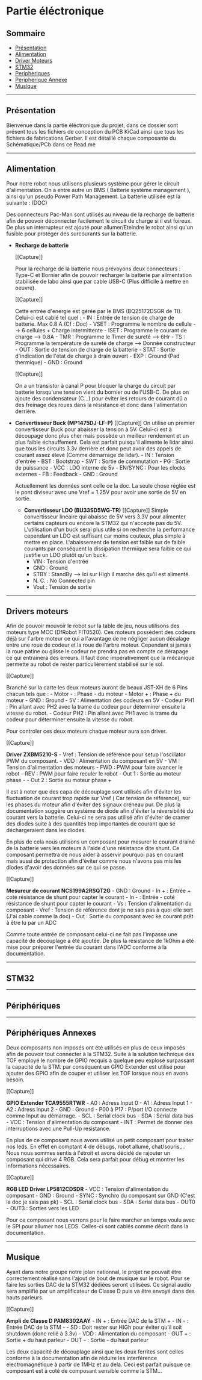 # Partie éléctronique 

## Sommaire
- [Présentation](#présentation)
- [Alimentation](#alimentation)
- [Driver Moteurs](#drivers-moteurs)
- [STM32](#stm32)
- [Peripheriques](#périphériques)
- [Peripherique Annexe](#périphériques-annexes)
- [Musique](#musique)

---

## Présentation
Bienvenue dans la partie éléctronique du projet, dans ce dossier sont présent tous les fichiers de conception du PCB KiCad ainsi que tous les fichiers de fabrications Gerber.
Il est détaillé chaque composante du Schématique/PCb dans ce Read.me

---

## Alimentation
Pour notre robot nous utilisons plusieurs système pour gérer le circuit d'alimentation. On a entre autre un BMS ( Batterie système management ), ainsi qu'un pseudo Power Path Management. La batterie utilisée est la suivante : (DOC)

Des connecteurs Pac-Man sont utilisés au niveau de la recharge de batterie afin de pouvoir déconnecter facilement le circuit de charge si il est foireux. De plus un interrupteur est ajouté pour allumer/Eteindre le robot ainsi qu'un fusible pour protéger des surcourants sur la batterie. 

- **Recharge de batterie**

    [[Capture]]

    Pour la recharge de la batterie nous prévoyons deux connecteurs : Type-C et Bornier afin de pouvoir recharger la batterie par alimentation stabilisée de labo ainsi que par cable USB-C (Plus difficile à mettre en oeuvre). 

    [[Capture]]
    
    Cette entrée d'energie est gérée par le BMS (BQ25172DSGR de TI). Celui-ci est cablé tel quel : 
        - IN : Entrée de tension de charge de batterie. Max 0.8 A (Cf : Doc)
        - VSET : Programme le nombre de cellule --> 6 cellules + Charge intermittente
        - ISET : Programme le courant de charge --> 0.8A 
        - TMR : Programme le Timer de sureté --> 6Hr
        - TS : Programme la température de sureté de charge --> Donnée constructeur  
        - OUT : Sortie de tension de charge de la batterie
        - STAT : Sortie d'indication de l'état de charge à drain ouvert
        - EXP : Ground (Pad thermique)
        - GND : Ground

    [[Capture]]

    On a un transistor à canal P pour bloquer la charge du circuit par batterie lorsqu'une tension vient du bornier ou de l'USB-C. De plus on ajoute des condensateur (C...) pour eviter les retours de courant dû a des freinage des roues dans la résistance et donc dans l'alimentation derrière. 

- **Convertisseur Buck (MP1475DJ-LF-P)**
    [[Capture]]
    On utilise un premier convertisseur Buck pour abaisser la tension à 5V. Celui-ci est à découpage donc plus cher mais possède un meilleur rendement et un plus faible échauffement. Cela est parfait puisqu'il alimente le lidar ainsi que tous les circuits 3.3v derrière et donc peut avoir des appels de courant assez élevé (Comme démarrage de lidar). 
        - IN : Tension d'entrée
        - BST : Bootstrap
        - SWT : Sortie de commutation
        - PG : Sortie de puissance
        - VCC : LDO interne de 5v
        - EN/SYNC : Pour les clocks externes
        - FB : Feedback
        - GND : Ground

    Actuellement les données sont celle ce la doc. La seule chose réglée est le pont diviseur avec une Vref = 1.25V pour avoir une sortie de 5V en sortie. 

   - **Convertisseur LDO (BU33SD5WG-TR)**
    [[Capture]] 
    Simple convertisseur linéaire qui abaisse de 5V vers 3.3V pour alimenter certains capteurs ou encore la STM32 qui n'accepte pas du 5V. L'utilisation d'un buck serai plus utile si on recherche la performance cependant un LDO est suffisant car moins couteux, plus simple à mettre en place. L'abaissement de tension est faible sur de faible courants par conséquent la dissipation thermique sera faible ce qui justifie un LDO plutôt qu'un buck. 
        - VIN : Tension d'entrée
        - GND : Ground
        - STBY : StandBy --> Ici sur High il marche dés qu'il est alimenté. 
        - N. C. : No Connected pin
        - Vout : Tension de sortie

---

## Drivers moteurs
Afin de pouvoir mouvoir le robot sur la table de jeu, nous utilisons des moteurs type MCC (DfRobot FIT0520). Ces moteurs possèdent des codeurs déjà sur l'arbre moteur ce qui a l'avantage de ne négliger aucun décalage entre une roue de codeur et la roue de l'arbre moteur. Cependant si jamais la roue patine ou glisse le codeur ne prendra pas en compte ce dérapage ce qui entrainera des erreurs. Il faut donc impérativement que la mécanique permette au robot de rester particulièrement stabilisé sur le sol. 

[[Capture]]

Branché sur la carte les deux moteurs auront de beaux JST-XH de 6 Pins chacun tels que :
    - Motor - : Phase - du moteur
    - Motor + : Phase + du moteur
    - GND : Ground 
    - 5V : Alimentation des codeurs en 5V 
    - Codeur PH1 : Pin allant avec PH2 avec la trame du codeur pour déterminer ensuite la vitesse du robot. 
    - Codeur PH2 : Pin allant avec PH1 avec la trame du codeur pour déterminer ensuite la vitesse du robot. 

Pour controler ces deux moteurs chaque moteur aura son driver. 

[[Capture]]

**Driver ZXBM5210-S**
    - Vref : Tension de référence pour setup l'oscillator PWM du composant. 
    - VDD : Alimentation du composant en 5V 
    - VM : Tension d'alimentation des moteurs
    - FWD : PWM pour faire avancer le robot
    - REV : PWM pour faire reculer le robot
    - Out 1 :  Sortie au moteur phase -
    - Out 2 : Sortie au moteur phase +

Il est à noter que des capa de découplage sont utilisés afin d'éviter les fluctuation de courant trop rapide sur Vref ( Car tension de référence), sur les phases du moteur afin d'éviter des signaux créneau pur. De plus la documentation suggère un système de diode afin d'éviter la réversibilité du courant vers la batterie. Celui-ci ne sera pas utilisé afin d'éviter de cramer des diodes suite à des quantités trop importantes de courant que se déchargeraient dans les diodes. 

En plus de cela nous utilisons un composant pour mesurer le courant drainé de la batterie vers les moteurs à l'aide d'une résistance dite shunt. Ce composant permettra de nous aider à asservir pourquoi pas en courant mais aussi de protection afin d'éviter comme nous n'avons pas mis les diodes d'avoir des données sur ce qui se passe. 

[[Capture]]

**Mesureur de courant NCS199A2RSQT2G** 
    - GND : Ground 
    - In + : Entrée + coté résistance de shunt pour capter le courant 
    - In - : Entrée - coté résistance de shunt pour capter le courant 
    - Vs : Tension d'alimentation du composant 
    - Vref : Tension de référence dont je ne sais pas à quoi elle sert (J'ai cable comme la doc)
    - Out : Sortie du composant avec ke courant prêt à être lu par un ADC

Comme toute entrée de composant celui-ci ne fait pas l'impasse une capacité de découplage a été ajoutée. De plus la résistance de 1kOhm a été mise pour préparer l'entrée du courant dans l'ADC conforme à la documentation. 

---

## STM32 

---

## Périphériques 

---

## Périphériques Annexes 
Deux composants non imposés ont été utilisés en plus de ceux imposés afin de pouvoir tout connecter à la STM32. Suite à la solution technique des TOF employé le nombre de GPIO recquis a quelque peu explosé surpassant la capacité de la STM. par conséquent un GPIO Extender est utilisé pour ajouter des GPIO afin de couper et utiliser les TOF lorsque nous en avons besoin. 

[[Capture]]

**GPIO Extender TCA9555RTWR**
    - A0 : Adress Input 0
    - A1 : Adress Input 1
    - A2 : Adress Input 2
    - GND : Ground 
    - P00 à P17 : P/port I/O connecte comme Input au démarrage. 
    - SCL : Serial clock bus
    - SDA : Serial data bus
    - VCC : Tension d'alimentation du composant
    - INT : Permet de donner des interruptions avec une Pull-Up resistance. 

En plus de ce composant nous avons utilisé un petit composant pour traiter nos leds. En effet en comptant 4 de débugs, robot allumé, chat/souris,... Nous nous sommes sentis à l'étroit et avons décidé de rajouter un composant qui drive 4 RGB. Cela sera parfait pour débug et montrer les informations nécessaires. 

[[Capture]]

**RGB LED Driver LP5812CDSDR**
    - VCC : Tension d'alimentation du composant
    - GND : Ground
    - SYNC : Synchro du composant sur GND (C'est la doc je sais pas pk)
    - SCL : Serial clock bus
    - SDA : Serial data bus 
    - OUT0 - OUT3 : Sorties vers les LED 

Pour ce composant nous verrons pour le faire marcher en temps voulu avec le SPI pour allumer nos LEDS. Celles-ci sont cablés comme décrit dans la documentation.   

---

## Musique 
Ayant dans notre groupe notre jolan nationnal, le projet ne pouvait être correctement réalisé sans l'ajout de bout de musique sur le robot. Pour se faire les sorties DAC de la STM32 dédiées seront utilisées. Ce signal audio sera amplifié par un amplificateur de Classe D puis va être envoyé dans des hauts parleurs. 

[[Capture]]

**Ampli de Classe D PAM8302AAY**
    - IN + : Entrée DAC de la STM +
    - IN - : Entrée DAC de la STM - 
    - SD : Doit rester sur HIGh pour éviter qu'il soit shutdown (donc relié à 3.3v)
    - VDD : Alimentation du composant
    - OUT + : Sortie + du haut parleur 
    - OUT - : Sortie - du haut parleur

Les deux capacité de découplage ainsi que les deux ferrites sont celles conforme à la documentation afin de réduire les interférence electromagnétique à partir de 1MHz et au dela. Ceci est parfait puisque ce composant est à coté de composant sensible comme la STM...